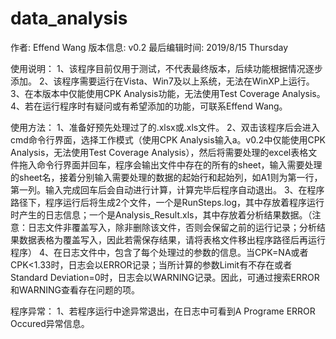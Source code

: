 # data_analysis
作者: Effend Wang
版本信息: v0.2
最后编辑时间: 2019/8/15 Thursday

使用说明：
1、该程序目前仅用于测试，不代表最终版本，后续功能根据情况逐步添加。
2、该程序需要运行在Vista、Win7及以上系统，无法在WinXP上运行。
3、在本版本中仅能使用CPK Analysis功能，无法使用Test Coverage Analysis。
4、若在运行程序时有疑问或有希望添加的功能，可联系Effend Wang。

使用方法：
1、准备好预先处理过了的.xlsx或.xls文件。
2、双击该程序后会进入cmd命令行界面，选择工作模式（使用CPK Analysis输入a。v0.2中仅能使用CPK Analysis，无法使用Test Coverage Analysis），然后将需要处理的excel表格文件拖入命令行界面并回车，程序会输出文件中存在的所有的sheet，输入需要处理的sheet名，接着分别输入需要处理的数据的起始行和起始列，如A1则为第一行，第一列。输入完成回车后会自动进行计算，计算完毕后程序自动退出。
3、在程序路径下，程序运行后将生成2个文件，一个是RunSteps.log，其中存放着程序运行时产生的日志信息；一个是Analysis_Result.xls，其中存放着分析结果数据。（注意：日志文件非覆盖写入，除非删除该文件，否则会保留之前的运行记录；分析结果数据表格为覆盖写入，因此若需保存结果，请将表格文件移出程序路径后再运行程序）
4、在日志文件中，包含了每个处理过的参数的信息。当CPK=NA或者CPK<1.33时，日志会以ERROR记录；当所计算的参数Limit有不存在或者Standard Deviation=0时，日志会以WARNING记录。因此，可通过搜索ERROR和WARNING查看存在问题的项。

程序异常：
1、若程序运行中途异常退出，在日志中可看到A Programe ERROR Occured异常信息。